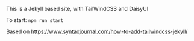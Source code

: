 This is a Jekyll based site, with TailWindCSS and DaisyUI

To start: ```npm run start```

Based on https://www.syntaxjournal.com/how-to-add-tailwindcss-jekyll/